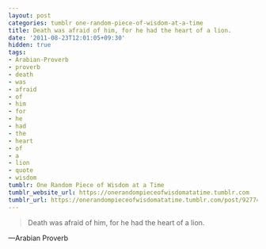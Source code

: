 ```yaml
---
layout: post
categories: tumblr one-random-piece-of-wisdom-at-a-time
title: Death was afraid of him, for he had the heart of a lion.
date: '2011-08-23T12:01:05+09:30'
hidden: true
tags:
- Arabian-Proverb
- proverb
- death
- was
- afraid
- of
- him
- for
- he
- had
- the
- heart
- of
- a
- lion
- quote
- wisdom
tumblr: One Random Piece of Wisdom at a Time
tumblr_website_url: https://onerandompieceofwisdomatatime.tumblr.com
tumblr_url: https://onerandompieceofwisdomatatime.tumblr.com/post/9277447361/death-was-afraid-of-him-for-he-had-the-heart-of-a
---
```

> Death was afraid of him, for he had the heart of a lion.

—Arabian&nbsp;Proverb
